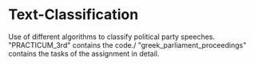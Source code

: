 # Text-Classification
Use of different algorithms to classify political party speeches.
"PRACTICUM_3rd" contains the code./ "greek_parliament_proceedings" contains the tasks of the assignment in detail.

